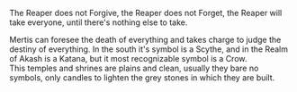 <quote>The Reaper does not Forgive, the Reaper does not Forget, the Reaper will take everyone, until there's nothing else to take.</quote>

Mertis can foresee the death of everything and takes charge to judge the destiny of everything. In the south it's symbol is a  Scythe, and in the Realm of Akash is a Katana, but it most recognizable symbol is a Crow.  
This temples and shrines are plains and clean, usually they bare no symbols, only candles to lighten the grey stones in which they are built.